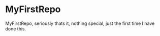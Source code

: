 # MyFirstRepo
MyFirstRepo, seriously thats it, nothing special, just the first time I have done this.
